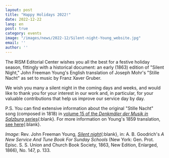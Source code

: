 ```yaml
---
layout: post
title: "Happy Holidays 2022!"
date: 2022-12-22
lang: en
post: true
category: events
image: "/images/news/2022-12/Silent-night-Young_website.jpg"
email: ''
author: ''
---
```


The RISM Editorial Center wishes you all the best for a festive holiday season, fittingly with a historical document: an early (1863) edition of "Silent Night," John Freeman Young's English translation of Joseph Mohr's "Stille Nacht" as set to music by Franz Xaver Gruber.

We wish you many a silent night in the coming days and weeks, and would like to thank you for your interest in our work and, in particular, for your valuable contributions that help us improve our service day by day.

P.S. You can find extensive information about the original "Stille Nacht" song (composed in 1818) in [volume 15 of the _Denkmäler der Musik in Salzburg_ series](https://www.stillenacht.at/assets/files/media/stille-nacht/Stille-Nacht.-Die-Autographe.pdf){:blank}.
For more information on Young's 1859 translation, [see here](https://www.hymnsandcarolsofchristmas.com/Hymns_and_Carols/silent_night_holy_night-1.htm){:blank}.


_Image_: Rev. John Freeman Young, [_Silent night_](https://archive.org/details/newservicetunebo00good/page/133/mode/1up){:blank}, in: A. B. Goodrich's _A New Service And Tune Book For Sunday Schools_ (New York: Gen. Prot. Episc. S. S. Union and Church Book Society, 1863, New Edition, Enlarged, 1866), No. 147, p. 133. 
